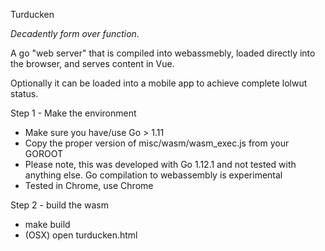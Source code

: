 Turducken

_Decadently form over function._ 

A go "web server" that is compiled into webassmebly, 
loaded directly into the browser, and serves content in Vue.

Optionally it can be loaded into a mobile app to achieve complete lolwut status.

 Step 1 - Make the environment
 
 + Make sure you have/use Go > 1.11
 + Copy the proper version of misc/wasm/wasm_exec.js from your GOROOT 
 + Please note, this was developed with Go 1.12.1 and not tested with anything else.
  Go compilation to webassembly is experimental
 + Tested in Chrome, use Chrome
 
 
 Step 2 - build the wasm
 + make build
 + (OSX) open turducken.html
 
 
 
 
 
 